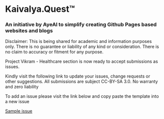 # Kaivalya.Quest™ 
### An initiative by AyeAI to simplify creating Github Pages based websites and blogs



Disclaimer: This is being shared for academic and information purposes only. There is no guarantee or liability of any kind or consideration. There is no claim to accuracy or fitment for any purpose.

Project Vikram - Healthcare section is now ready to accept submissions as issues.

Kindly visit the following link to update your issues, change requests or other suggestions. All submissions are subject CC-BY-SA 3.0. No warranty and zero liability

To add an issue please visit the link below and copy paste the template into a new issue

[Sample issue](https://github.com/ayepages/ayepages.github.io/issues/5)

